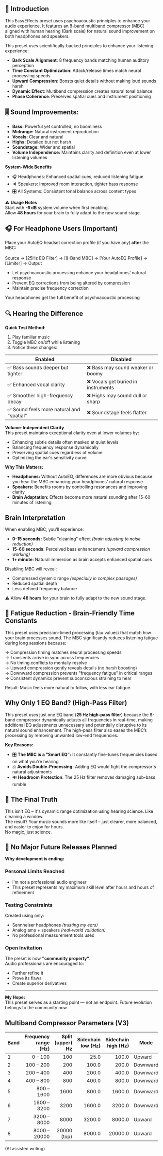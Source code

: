 ## 🌟 Introduction
This EasyEffects preset uses psychoacoustic principles to enhance your audio experience. It features an 8-band multiband compressor (MBC) aligned with human hearing (Bark scale) for natural sound improvement on both headphones and speakers.

This preset uses scientifically-backed principles to enhance your listening experience:  

- **Bark Scale Alignment**: 8 frequency bands matching human auditory perception  
- **Time Constant Optimization**: Attack/release times match neural processing speeds  
- **Upward Compression**: Boosts quiet details without making loud sounds harsh  
- **Dynamic Effect**: Multiband compression creates natural tonal balance  
- **Phase Coherence**: Preserves spatial cues and instrument positioning  

## 🎚️ Sound Improvements:

- **Bass:** Powerful yet controlled, no boominess
- **Midrange:** Natural instrument reproduction
- **Vocals:** Clear and natural
- **Highs:** Detailed but not harsh
- **Soundstage:** Wider and spatial
- **Volume Independence:** Maintains clarity and definition even at lower listening volumes

**System-Wide Benefits**
- 🎧 Headphones: Enhanced spatial cues, reduced listening fatigue  
- 🔈 Speakers: Improved room interaction, tighter bass response  
- 🎛 All Systems: Consistent tonal balance across content types

⚠️ **Usage Notes**  
Start with **-6 dB** system volume when first enabling.  
Allow **48 hours** for your brain to fully adapt to the new sound stage.

## 🎧 For Headphone Users (Important)
Place your AutoEQ headset correction profile (if you have any) **after** the MBC:<br><br>
Source → [25Hz EQ Filter] → [8-Band MBC] → [Your AutoEQ Profile] → [Limiter] → Output

- Let psychoacoustic processing enhance your headphones' natural response  
- Prevent EQ corrections from being altered by compression  
- Maintain precise frequency correction  

Your headphones get the full benefit of psychoacoustic processing

## 🔍 Hearing the Difference

**Quick Test Method:**
1. Play familiar music
2. Toggle MBC on/off while listening
3. Notice these changes:

| Enabled | Disabled |
|---------|----------|
| ✅ Bass sounds deeper but tighter | ❌ Bass may sound weaker or boomy |
| ✅ Enhanced vocal clarity | ❌ Vocals get buried in instruments |
| ✅ Smoother high-frequency decay | ❌ Highs may sound dull or sharp |
| ✅ Sound feels more natural and "spatial" | ❌ Soundstage feels flatter |

**Volume-Independent Clarity**  
This preset maintains exceptional clarity even at lower volumes by:  

- Enhancing subtle details often masked at quiet levels  
- Balancing frequency response dynamically  
- Preserving spatial cues regardless of volume  
- Optimizing the ear's sensitivity curve  

**Why This Matters:**

- **Headphones:** Without AutoEQ, differences are more obvious because you hear the MBC enhancing your headphones' natural response  
- **Speakers:** Benefits rooms by controlling resonances and improving clarity  
- **Brain Adaptation:** Effects become more natural sounding after 15–60 minutes of listening

## Brain Interpretation

When enabling MBC, you'll experience:

- **0–15 seconds:** Subtle "cleaning" effect *(brain adjusting to noise reduction)*
- **15–60 seconds:** Perceived bass enhancement *(upward compression working)*
- **1+ minute:** Natural immersion as brain accepts enhanced spatial cues

Disabling MBC will reveal:

- Compressed dynamic range *(especially in complex passages)*
- Reduced spatial depth
- Less defined frequency balance

⚠️ Allow **48 hours** for your brain to fully adapt to the new sound stage.

## 🧠 Fatigue Reduction - Brain-Friendly Time Constants
This preset uses precision-timed processing (tau values) that match how your brain processes sound.
The MBC significantly reduces listening fatigue during long sessions because:

→ Compression timing matches neural processing speeds<br>
→ Transients arrive in sync across frequencies<br>
→ No timing conflicts to mentally resolve<br>
→ Upward compression gently reveals details (no harsh boosting)<br>
→ Downward compression prevents "frequency fatigue" in critical ranges<br>
→ Consistent dynamics prevent subconscious straining to hear<br>

Result: Music feels more natural to follow, with less ear fatigue.

## Why Only 1 EQ Band? (High-Pass Filter)

This preset uses just one EQ band (**25 Hz high-pass filter**) because the 8-band compressor dynamically adjusts all frequencies in real-time, making additional EQ adjustments unnecessary and potentially disruptive to its natural sound enhancement. The high-pass filter also eases the MBC’s processing by removing unwanted low-end frequencies.

**Key Reasons:**

- 🎛️ **The MBC is a "Smart EQ":** It constantly fine-tunes frequencies based on what you're hearing  
- ⚖️ **Avoids Double-Processing:** Adding EQ would fight the compressor's natural adjustments  
- 🔊 **Headroom Protection:** The 25 Hz filter removes damaging sub-bass rumble

## 🌟 **The Final Truth**  
This isn't EQ – it's dynamic range optimization using hearing science. Like cleaning a window.  
The result? Your music sounds more like itself – just clearer, more balanced, and easier to enjoy for hours.  
No magic, just science.

## 🚫 No Major Future Releases Planned

**Why development is ending:**

### Personal Limits Reached
- I'm not a professional audio engineer  
- This preset represents my maximum skill level after hours and hours of refinement  

### Testing Constraints
Created using only:  
- Sennheiser headphones *(trusting my ears)*  
- Analog amp + speakers *(real-world validation)*  
- No professional measurement tools used  

### Open Invitation
The preset is now **"community property"**.  
Audio professionals are encouraged to:  
- Further refine it  
- Prove its flaws  
- Create superior derivatives  

---

**My Hope:**  
This preset serves as a starting point — not an endpoint. Future evolution belongs to the community now.


## Multiband Compressor Parameters (V3)

| Band | Frequency range (Hz) | Split (upper) Hz | Sidechain low (Hz) | Sidechain high (Hz) | Mode     | Attack Thresh (dB) | Attack (ms) | Release (ms) | Ratio |
| ---- | -------------------: | ---------------: | -----------------: | ------------------: | -------- | -----------------: | ----------: | -----------: | ----: |
| 1    |              0 – 100 |              100 |               25.0 |               100.0 | Upward   |             -42.00 |       100.0 |        400.0 |  1.12 |
| 2    |            100 – 200 |              200 |              100.0 |               200.0 | Downward |             -20.00 |        60.0 |        180.0 |  1.85 |
| 3    |            200 – 400 |              400 |              200.0 |               400.0 | Downward |             -18.00 |        40.0 |        160.0 |  1.65 |
| 4    |            400 – 800 |              800 |              400.0 |               800.0 | Downward |             -16.00 |        30.0 |        140.0 |  1.55 |
| 5    |           800 – 1600 |             1600 |              800.0 |              1600.0 | Downward |             -15.00 |        25.0 |        120.0 |  1.45 |
| 6    |          1600 – 3200 |             3200 |             1600.0 |              3200.0 | Downward |             -14.00 |        20.0 |        100.0 |  1.35 |
| 7    |          3200 – 8000 |             8000 |             3200.0 |              8000.0 | Upward   |             -28.00 |        10.0 |         80.0 |  1.06 |
| 8    |         8000 – 20000 |      20000 (top) |             8000.0 |             20000.0 | Upward   |             -32.00 |         5.0 |         60.0 |  1.04 |

(AI assisted writing)

